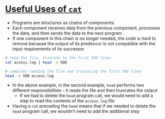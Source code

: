 # [Useful Uses of `cat`](https://two-wrongs.com/useful-uses-of-cat)

* Programs are structures as chains of components
* Each component receives data from the previous component, processes the data, and then sends the data to the next program
* If one component in this chain is no longer needed, the code is hard to remove because the output of its predeccor is not compatible with the input requirements of its successor

```bash
# read the file, truncate to the first 500 lines
cat access.log | head -n 500

# combines reading the file and truncating the first 500 lines
head -n 500 access.log
```

* In the above example, in the second example, `head` performs two different responsibilities - it reads the file and then truncates the output
  * If we had to delete the `head` program call, we would need to add a step to read the contents of the `access.log` file
* Having a `cat` preceding the `head` means that if we needed to delete the `head` program call, we wouldn't need to add the additional step
